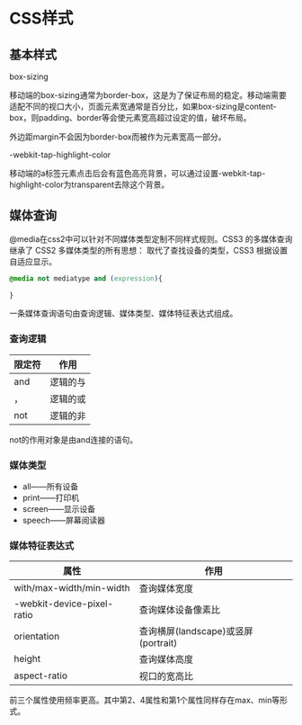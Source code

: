 # CSS样式

## 基本样式

box-sizing

移动端的box-sizing通常为border-box，这是为了保证布局的稳定。移动端需要适配不同的视口大小，页面元素宽通常是百分比，如果box-sizing是content-box，则padding、border等会使元素宽高超过设定的值，破坏布局。

外边距margin不会因为border-box而被作为元素宽高一部分。

-webkit-tap-highlight-color

移动端的a标签元素点击后会有蓝色高亮背景，可以通过设置-webkit-tap-highlight-color为transparent去除这个背景。

## 媒体查询

@media在css2中可以针对不同媒体类型定制不同样式规则。CSS3 的多媒体查询继承了 CSS2 多媒体类型的所有思想： 取代了查找设备的类型，CSS3 根据设置自适应显示。

```css
@media not mediatype and (expression){
    
}
```

一条媒体查询语句由查询逻辑、媒体类型、媒体特征表达式组成。

### 查询逻辑

| 限定符 | 作用     |
| ------ | -------- |
| and    | 逻辑的与 |
| ，     | 逻辑的或 |
| not    | 逻辑的非 |

not的作用对象是由and连接的语句。

### 媒体类型

* all——所有设备
* print——打印机
* screen——显示设备
* speech——屏幕阅读器

### 媒体特征表达式

| 属性                       | 作用                                |
| -------------------------- | ----------------------------------- |
| with/max-width/min-width   | 查询媒体宽度                        |
| -webkit-device-pixel-ratio | 查询媒体设备像素比                  |
| orientation                | 查询横屏(landscape)或竖屏(portrait) |
| height                     | 查询媒体高度                        |
| aspect-ratio               | 视口的宽高比                        |

前三个属性使用频率更高。其中第2、4属性和第1个属性同样存在max、min等形式。




